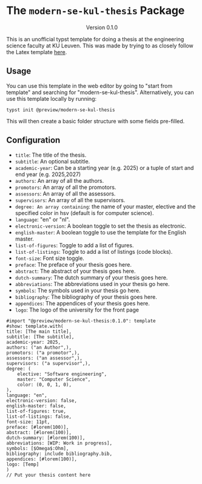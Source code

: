 # The `modern-se-kul-thesis` Package
<div align="center">Version 0.1.0</div>

This is an unofficial typst template for doing a thesis at the engineering science faculty at KU Leuven.
This was made by trying to as closely follow the Latex template [here](https://eng.kuleuven.be/docs/kulemt).
## Usage

You can use this template in the web editor by going to "start from template" and searching for "modern-se-kul-thesis".
Alternatively, you can use this template locally by running:
```typ
typst init @preview/modern-se-kul-thesis
```
This will then create a basic folder structure with some fields pre-filled.

## Configuration
- `title`: The title of the thesis.
- `subtitle`: An optional subtitle.
- `academic-year`: Can be a starting year (e.g. 2025) or a tuple of start and end year (e.g. 2025,2027)
- `authors`: An array of all the authors.
- `promotors`: An array of all the promotors.
- `assessors`: An array of all the assessors.
- `supervisors`: An array of all the supervisors.
- `degree: An array containing`: the name of your master, elective and the specified color in hsv (default is for computer science).
- `language`: "en" or "nl".
- `electronic-version`: A boolean toggle to set the thesis as electronic.
- `english-master`: A boolean toggle to use the template for the English master.
- `list-of-figures`: Toggle to add a list of figures.
- `list-of-listings`: Toggle to add a list of listings (code blocks).
- `font-size`: Font size toggle.
- `preface`: The preface of your thesis goes here.
- `abstract`: The abstract of your thesis goes here.
- `dutch-summary`: The dutch summary of your thesis goes here.
- `abbreviations`: The abbreviations used in your thesis go here.
- `symbols`: The symbols used in your thesis go here.
- `bibliography`: The bibliography of your thesis goes here.
- `appendices`: The appendices of your thesis goes here.
- `logo`: The logo of the university for the front page
```typ
#import "@preview/modern-se-kul-thesis:0.1.0": template
#show: template.with(
title: [The main title],
subtitle: [The subtitle],
academic-year: 2025,
authors: ("an Author",),
promotors: ("a promotor",),
assessors: ("an assessor",),
supervisors: ("a supervisor",),
degree: (
    elective: "Software engineering",
    master: "Computer Science",
    color: (0, 0, 1, 0),
),
language: "en",
electronic-version: false,
english-master: false,
list-of-figures: true,
list-of-listings: false,
font-size: 11pt,
preface: [#lorem(100)],
abstract: [#lorem(100)],
dutch-summary: [#lorem(100)],
abbreviations: [WIP: Work in progress],
symbols: [$Omega$:Ohm],
bibliography: include bibliography.bib,
appendices: [#lorem(100)],
logo: [Temp]
)
// Put your thesis content here
```
